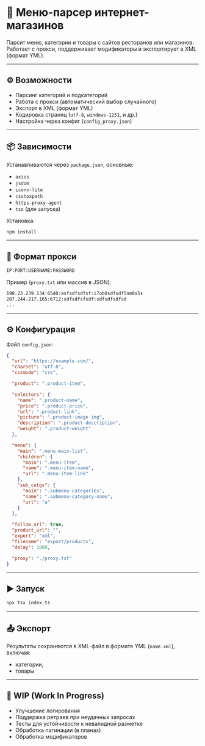 # 🛒 Меню-парсер интернет-магазинов

Парсит меню, категории и товары с сайтов ресторанов или магазинов. Работает с прокси, поддерживает модификаторы и экспортирует в XML (формат YML).

---

## ⚙️ Возможности

- Парсинг категорий и подкатегорий
- Работа с прокси (автоматический выбор случайного)
- Экспорт в XML (формат YML)
- Кодировка страниц (`utf-8`, `windows-1251`, и др.)
- Настройка через конфиг (`config_proxy.json`)

---

## 📦 Зависимости

Устанавливаются через `package.json`, основные:

- `axios`
- `jsdom`
- `iconv-lite`
- `csstoxpath`
- `https-proxy-agent`
- `tsx` (для запуска)

Установка:

```bash
npm install
````

---

## 🧩 Формат прокси

```txt
IP:PORT:USERNAME:PASSWORD
```

Пример (`proxy.txt` или массив в JSON):

```txt
198.23.239.134:6540:asfsdfsdfsf:i7ob0sdfsdf5nm8s5s
207.244.217.165:6712:sdfsdfsfsdf:sdfsdfsdfsd
...
```

---

## ⚙️ Конфигурация

Файл `config.json`:

```json
{
  "url": "https://example.com/",
  "charset": "utf-8",
  "cssmode": "css",

  "product": ".product-item",

  "selectors": {
    "name": ".product-name",
    "price": ".product-price",
    "url": ".product-link",
    "picture": ".product-image img",
    "description": ".product-description",
    "weight": ".product-weight"
  },

  "menu": {
    "main": ".menu-main-list",
    "children": {
      "main": ".menu-item",
      "name": ".menu-item-name",
      "url": ".menu-item-link"
    },
    "sub_catgs": {
      "main": ".submenu-categories",
      "name": ".submenu-category-name",
      "url": "a"
    }
  },

  "follow_url": true,
  "product_url": "",
  "export": "xml",
  "filename": "export/products",
  "delay": 1000,

  "proxy": "./proxy.txt"
}
```

---

## ▶️ Запуск

```bash
npx tsx index.ts
```

---

## 📤 Экспорт

Результаты сохраняются в XML-файл в формате YML (`name.xml`), включая:

* категории,
* товары

---

## 🚧 WIP (Work In Progress)

* Улучшение логирования
* Поддержка ретраев при неудачных запросах
* Тесты для устойчивости к невалидной разметке
* Обработка пагинации (в планах)
* Обработка модификаторов
